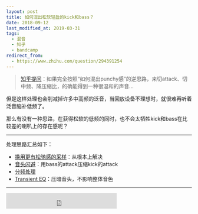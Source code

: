 ```yaml
---
layout: post
title: 如何混出松软轻盈的kick和bass？
date: 2018-09-12
last_modified_at: 2019-03-31
tags:
  - 混音
  - 知乎
  - bandcamp
redirect_from:
  - https://www.zhihu.com/question/294391254
---
```


> [知乎提问](https://www.zhihu.com/question/294391254)：如果完全按照“如何混出punchy感”的逆思路，来切attack、切中频、降压缩比，的确能得到一种很温和的声音…

但是这样处理也会削减掉许多中高频的泛音，当回放设备不理想时，就很难再听着泛音脑补低频了。

那么有没有一种思路，在获得松软的低频的同时，也不会太牺牲kick和bass在比较差的喇叭上的存在感呢？

___

处理思路汇总如下：

- [换用更有松弛感的采样](https://www.zhihu.com/question/294391254/answer/494643207)：从根本上解决
- [音头闪避](https://www.zhihu.com/question/294391254/answer/528254181)：用bass的attack压缩kick的attack
- [分频处理](https://www.zhihu.com/question/294391254/answer/493660012)
- [Transient EQ](https://www.zhihu.com/question/294391254/answer/490361636)：压暗音头，不影响整体音色

___

<iframe style="border: 0; height: 42px;" src="https://bandcamp.com/EmbeddedPlayer/album=520012298/size=small/bgcol=333333/linkcol=4ec5ec/track=3895624866/transparent=true/" seamless><a href="https://feeshy.bandcamp.com/album/ends-of-nihil">ends of nihil by feeshy</a></iframe>



